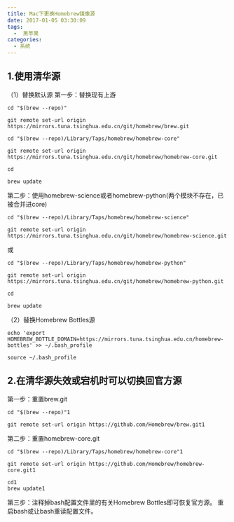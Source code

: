 ```yaml
---
title: Mac下更换Homebrew镜像源
date: 2017-01-05 03:30:09
tags: 
  -  黑苹果
categories:
  - 系统
---
```


## 1.使用清华源

（1）替换默认源 
第一步：替换现有上游

```
cd "$(brew --repo)"
```

```
git remote set-url origin https://mirrors.tuna.tsinghua.edu.cn/git/homebrew/brew.git
```

```
cd "$(brew --repo)/Library/Taps/homebrew/homebrew-core"
```

```
git remote set-url origin https://mirrors.tuna.tsinghua.edu.cn/git/homebrew/homebrew-core.git
```

```
cd 
```

```
brew update
```

第二步：使用homebrew-science或者homebrew-python(两个模块不存在，已被合并进core)

```
cd "$(brew --repo)/Library/Taps/homebrew/homebrew-science"
```

```
git remote set-url origin https://mirrors.tuna.tsinghua.edu.cn/git/homebrew/homebrew-science.git
```

或

```
cd "$(brew --repo)/Library/Taps/homebrew/homebrew-python"
```

```
git remote set-url origin https://mirrors.tuna.tsinghua.edu.cn/git/homebrew/homebrew-python.git
```

```
cd 
```

```
brew update
```

（2）替换Homebrew Bottles源

```
echo 'export HOMEBREW_BOTTLE_DOMAIN=https://mirrors.tuna.tsinghua.edu.cn/homebrew-bottles' >> ~/.bash_profile
```

```
source ~/.bash_profile
```

## 2.在清华源失效或宕机时可以切换回官方源

第一步：重置brew.git

```
cd "$(brew --repo)"1
```

```
git remote set-url origin https://github.com/Homebrew/brew.git1
```

第二步：重置homebrew-core.git

```
cd "$(brew --repo)/Library/Taps/homebrew/homebrew-core"1
```

```
git remote set-url origin https://github.com/Homebrew/homebrew-core.git1
```

```
cd1
brew update1
```

第三步：注释掉bash配置文件里的有关Homebrew Bottles即可恢复官方源。 重启bash或让bash重读配置文件。